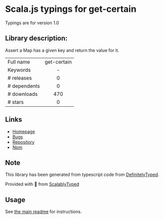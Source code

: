 
# Scala.js typings for get-certain

Typings are for version 1.0

## Library description:
Assert a Map has a given key and return the value for it.

|                    |                 |
| ------------------ | :-------------: |
| Full name          | get-certain |
| Keywords           | - |
| # releases         | 0 |
| # dependents       | 0 |
| # downloads        | 470 |
| # stars            | 0 |

## Links
- [Homepage](https://github.com/wtgtybhertgeghgtwtg/get-certain#readme)
- [Bugs](https://github.com/wtgtybhertgeghgtwtg/get-certain/issues)
- [Repository](https://github.com/wtgtybhertgeghgtwtg/get-certain)
- [Npm](https://www.npmjs.com/package/get-certain)
    


## Note
This library has been generated from typescript code from [DefinitelyTyped](https://definitelytyped.org).

Provided with :purple_heart: from [ScalablyTyped](https://github.com/oyvindberg/ScalablyTyped)

## Usage
See [the main readme](../../readme.md) for instructions.


